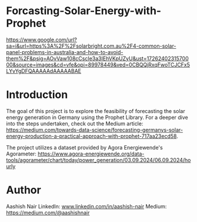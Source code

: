 # Forcasting-Solar-Energy-with-Prophet

https://www.google.com/url?sa=i&url=https%3A%2F%2Fsolarbright.com.au%2F4-common-solar-panel-problems-in-australia-and-how-to-avoid-them%2F&psig=AOvVaw108cCscIe3a3IEhVKpUZyU&ust=1726240231570000&source=images&cd=vfe&opi=89978449&ved=0CBQQjRxqFwoTCJCFx5LYvYgDFQAAAAAdAAAAABAE

# Introduction

The goal of this project is to explore the feasibility of forecasting the solar energy generation in Germany using the Prophet Library. For a deeper dive into the steps undertaken, check out the Medium article: https://medium.com/towards-data-science/forecasting-germanys-solar-energy-production-a-practical-approach-with-prophet-717aa23ecd58.

The project utilizes a dataset provided by Agora Energiewende's Agorameter: https://www.agora-energiewende.org/data-tools/agorameter/chart/today/power_generation/03.09.2024/06.09.2024/hourly

# Author

Aashish Nair
LinkedIn: www.linkedin.com/in/aashish-nair
Medium: https://medium.com/@aashishnair
